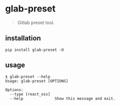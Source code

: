 # glab-preset
> Gitlab preset tool.

## installation
```shell
pip install glab-preset -U
```

## usage
```shell
$ glab-preset --help
Usage: glab-preset [OPTIONS]

Options:
  --type [react_oss]
  --help              Show this message and exit.
```

